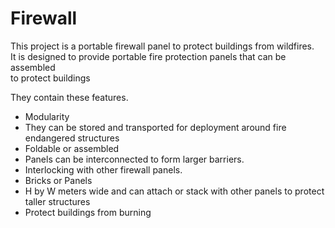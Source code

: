 # Firewall


This project is a portable firewall panel to protect buildings from wildfires.    
It is designed to provide portable fire protection panels that can be assembled  
to protect buildings  

They contain these features.  

- Modularity
- They can be stored and transported for deployment around fire endangered structures
- Foldable or assembled 
- Panels can be interconnected to form larger barriers.
- Interlocking with other firewall panels. 
- Bricks or Panels 
- H by W meters wide and can attach or stack with other panels to protect taller structures
- Protect buildings from burning
